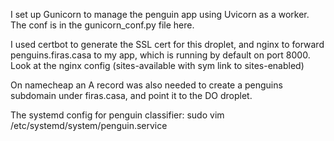 I set up Gunicorn to manage the penguin app using Uvicorn as a worker.
The conf is in the gunicorn_conf.py file here.

I used certbot to generate the SSL cert for this droplet, and nginx to forward penguins.firas.casa to my app, which is running by default on port 8000. Look at the nginx config (sites-available with sym link to sites-enabled)

On namecheap an A record was also needed to create a penguins subdomain under firas.casa, and point it to the DO droplet.

The systemd config for penguin classifier: sudo vim /etc/systemd/system/penguin.service 
